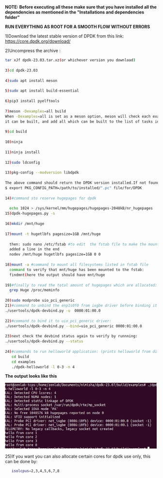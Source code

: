 **NOTE: Before executing all these make sure that you have installed all the dependencies as mentioned in the "Installations and dependencies folder"**

**RUN EVERYTHING AS ROOT FOR A SMOOTH FLOW WITHOUT ERRORS**

1)Download the latest stable version of DPDK from this link: https://core.dpdk.org/download/

2)Uncompress the archive :
```bash
tar xJf dpdk-23.03.tar.xz(or whichever version you download)

3)cd dpdk-23.03

4)sudo apt install meson

5)sudo apt install build-essential

6)pip3 install pyelftools

7)meson -Dexamples=all build
When -Dexamples=all is set as a meson option, meson will check each example application to see if
it can be built, and add all which can be built to the list of tasks in the ninja build configuration file.

9)cd build

10)ninja

11)ninja install

12)sudo ldconfig

13)pkg-config --modversion libdpdk 

The above command should return the DPDK version installed.If not found, export the path to the installed DPDK libraries:
$ export PKG_CONFIG_PATH=/path/to/installed/".pc" file/for/DPDK

14)#command sto reserve hugepages for dpdk

  echo 1024 > /sys/kernel/mm/hugepages/hugepages-2048kB/nr_hugepages
15)dpdk-hugepages.py -s

16)mkdir /mnt/huge

17)mount -t hugetlbfs pagesize=1GB /mnt/huge

  then: sudo nano /etc/fstab #to edit  the fstab file to make the mount point permanent:
  added a line in the end 
  nodev /mnt/huge hugetlbfs pagesize=1GB 0 0 

18)mount -a #command to mount all filesystems listed in fstab file 
  command to verify that mnt/huge has been mounted to the fstab:
  findmnt(here the output should have mnt/huge

19)#finally to read the total amount of hugepages which are allocated:
  grep Huge /proc/meminfo

20)sudo modprobe uio_pci_generic
21)#command to unbind the enp1s0f0 from ixgbe driver before binding it to uio :
./usertools/dpdk-devbind.py -u  0000:01:00.0

22)#command to bind it to uio_pci_generic driver:
./usertools/dpdk-devbind.py --bind=uio_pci_generic 0000:01:00.0

23)next check the devbind status again to verify by runnning:
./usertools/dpdk-devbind.py --status

24)#commands to run helloworld application: (prints helloworld from different cores ,just to verify if EAL has been set up properly)
   cd build
   cd examples
   ./dpdk-helloworld -l 0-3 -n 4
```

**The output looks like this**
   
   <img src="Media/helloworld.png" width=500> 

25)If you want you can also allocate certain cores for dpdk use only, this can be done by:
```bash
   isolcpus=2,3,4,5,6,7,8
```
